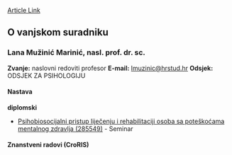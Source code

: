 [Article Link](https://www.fhs.hr/djelatnik/lana.muzinic_marinic)

## O vanjskom suradniku
###  Lana Mužinić Marinić, nasl. prof. dr. sc. 
**Zvanje:**
naslovni redoviti profesor 
**E-mail:**
[lmuzinic@hrstud.hr](javascript:startMail\('zymhavpvu@fehg.qeu'\);)
**Odsjek:**
ODSJEK ZA PSIHOLOGIJU 
#### Nastava
**diplomski**
  * [Psihobiosocijalni pristup liječenju i rehabilitaciji osoba sa poteškoćama mentalnog zdravlja (285549)](https://www.fhs.hr/predmet/pplrospmz) - Seminar


#### Znanstveni radovi (CroRIS)
